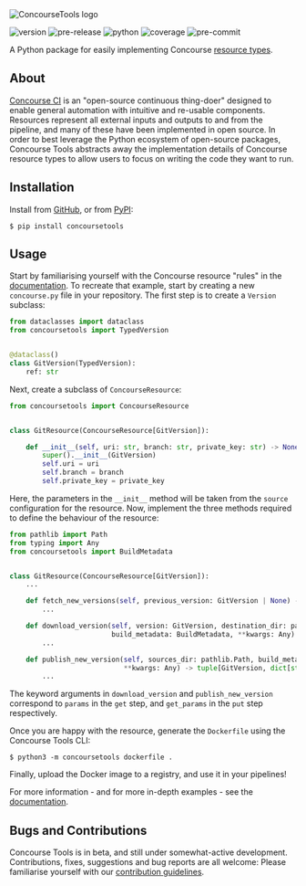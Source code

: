 <picture>
  <source media="(prefers-color-scheme: dark)" srcset="https://raw.githubusercontent.com/gchq/ConcourseTools/main/docs/source/_static/logo-dark.png">
  <source media="(prefers-color-scheme: light)" srcset="https://raw.githubusercontent.com/gchq/ConcourseTools/main/docs/source/_static/logo.png">
  <img alt="ConcourseTools logo" src="https://raw.githubusercontent.com/gchq/ConcourseTools/main/docs/source/_static/logo.png">
</picture>

![version](https://img.shields.io/badge/version-0.8.0rc1-informational)
![pre-release](https://img.shields.io/badge/pre--release-beta-red)
![python](https://img.shields.io/badge/python-%3E%3D3.9-informational)
![coverage](https://img.shields.io/badge/coverage-96%25-brightgreen)
![pre-commit](https://img.shields.io/badge/pre--commit-enabled-brightgreen?logo=pre-commit&logoColor=orange)

A Python package for easily implementing Concourse [resource types](https://concourse-ci.org/implementing-resource-types.html).


## About

[Concourse CI](https://concourse-ci.org/) is an "open-source continuous thing-doer" designed to enable general
automation with intuitive and re-usable components. Resources represent all external inputs and outputs to and from the
pipeline, and many of these have been implemented in open source. In order to best leverage the Python ecosystem of
open-source packages, Concourse Tools abstracts away the implementation details of Concourse resource types to allow
users to focus on writing the code they want to run.


## Installation

Install from [GitHub](https://github.com/gchq/ConcourseTools/), or from [PyPI](https://pypi.org/project/concoursetools/):

```shell
$ pip install concoursetools
```

## Usage

Start by familiarising yourself with the Concourse resource "rules" in the [documentation](https://concourse-ci.org/implementing-resource-types.html). To recreate that example, start by creating a new `concourse.py` file in your repository. The first step is to create a `Version` subclass:

```python
from dataclasses import dataclass
from concoursetools import TypedVersion


@dataclass()
class GitVersion(TypedVersion):
    ref: str
```

Next, create a subclass of `ConcourseResource`:

```python
from concoursetools import ConcourseResource


class GitResource(ConcourseResource[GitVersion]):

    def __init__(self, uri: str, branch: str, private_key: str) -> None:
        super().__init__(GitVersion)
        self.uri = uri
        self.branch = branch
        self.private_key = private_key
```

Here, the parameters in the `__init__` method will be taken from the `source` configuration for the resource.
Now, implement the three methods required to define the behaviour of the resource:


```python
from pathlib import Path
from typing import Any
from concoursetools import BuildMetadata


class GitResource(ConcourseResource[GitVersion]):
    ...

    def fetch_new_versions(self, previous_version: GitVersion | None) -> list[GitVersion]:
        ...

    def download_version(self, version: GitVersion, destination_dir: pathlib.Path,
                         build_metadata: BuildMetadata, **kwargs: Any) -> tuple[GitVersion, dict[str, str]]:
        ...

    def publish_new_version(self, sources_dir: pathlib.Path, build_metadata: BuildMetadata,
                            **kwargs: Any) -> tuple[GitVersion, dict[str, str]]:
        ...
```

The keyword arguments in `download_version` and `publish_new_version` correspond to `params` in the `get` step,
and `get_params` in the `put` step respectively.

Once you are happy with the resource, generate the `Dockerfile` using the Concourse Tools CLI:

```shell
$ python3 -m concoursetools dockerfile .
```

Finally, upload the Docker image to a registry, and use it in your pipelines!

For more information - and for more in-depth examples - see the [documentation](https://concoursetools.readthedocs.io/en/stable/).


## Bugs and Contributions

Concourse Tools is in beta, and still under somewhat-active development.  Contributions, fixes, suggestions and bug
reports are all welcome: Please familiarise yourself with our
[contribution guidelines](https://github.com/gchq/ConcourseTools/blob/main/CONTRIBUTING.md).
